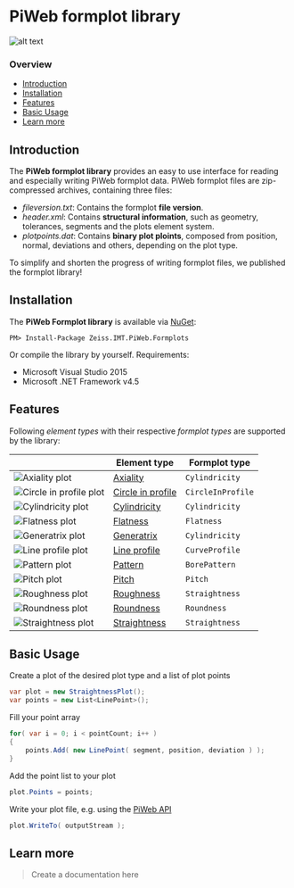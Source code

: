 [logo]: https://github.com/ZEISS-PiWeb/PiWeb-Formplots/blob/master/docs/gfx/Logo.png "PiWeb Logo"
[axiality]: https://github.com/ZEISS-PiWeb/PiWeb-Formplots/blob/master/docs/gfx/32px/AxialityplotElement.png "Axiality plot"
[pattern]: https://github.com/ZEISS-PiWeb/PiWeb-Formplots/blob/master/docs/gfx/32px/BorepatternplotElement.png "Pattern plot"
[roundness]: https://github.com/ZEISS-PiWeb/PiWeb-Formplots/blob/master/docs/gfx/32px/CircleplotElement.png "Roundness plot"
[circleinprofile]: https://github.com/ZEISS-PiWeb/PiWeb-Formplots/blob/master/docs/gfx/32px/CircleprofileplotElement.png "Circle in profile plot"
[lineprofile]: https://github.com/ZEISS-PiWeb/PiWeb-Formplots/blob/master/docs/gfx/32px/CurveplotElement.png "Line profile plot"
[cylindricity]: https://github.com/ZEISS-PiWeb/PiWeb-Formplots/blob/master/docs/gfx/32px/CylinderplotElement.png "Cylindricity plot"
[straightness]: https://github.com/ZEISS-PiWeb/PiWeb-Formplots/blob/master/docs/gfx/32px/LineplotElement.png "Straightness plot"
[pitch]: https://github.com/ZEISS-PiWeb/PiWeb-Formplots/blob/master/docs/gfx/32px/PitchplotElement.png "Pitch plot"
[flatness]: https://github.com/ZEISS-PiWeb/PiWeb-Formplots/blob/master/docs/gfx/32px/PlaneplotElement.png "Flatness plot"
[roughness]: https://github.com/ZEISS-PiWeb/PiWeb-Formplots/blob/master/docs/gfx/32px/RoughnessplotElement.png "Roughness plot"
[generatrix]: https://github.com/ZEISS-PiWeb/PiWeb-Formplots/blob/master/docs/gfx/32px/SurfaceLineplotElement.png "Generatrix plot"


PiWeb formplot library
=========

![alt text][logo]


### Overview

- [Introduction](#introduction)
- [Installation](#installation)
- [Features](#features)
- [Basic Usage](#basic-usage)
- [Learn more](#learn-more)

## Introduction

The **PiWeb formplot library** provides an easy to use interface for reading and especially writing PiWeb formplot data. PiWeb formplot files are zip-compressed archives, containing three files:

* *fileversion.txt*: Contains the formplot **file version**.
* *header.xml*: Contains **structural information**, such as geometry, tolerances, segments and the plots element system.
* *plotpoints.dat*: Contains **binary plot ploints**, composed from position, normal, deviations and others, depending on the plot type.

To simplify and shorten the progress of writing formplot files, we published the formplot library!


## Installation

The **PiWeb Formplot library** is available via [NuGet](https://www.nuget.org/packages/Zeiss.IMT.PiWeb.Formplots/):

```
PM> Install-Package Zeiss.IMT.PiWeb.Formplots
```
Or compile the library by yourself. Requirements:

* Microsoft Visual Studio 2015 
* Microsoft .NET Framework v4.5

## Features

Following _element types_ with their respective _formplot types_ are supported by the library:



|  |Element type | Formplot type |
|---|------------- |-------------| 
| ![][axiality]| [Axiality](#axiality) | `Cylindricity` |
| ![][circleinprofile]| [Circle in profile](#circleinprofile) | `CircleInProfile` |  
| ![][cylindricity]| [Cylindricity](#cylindricity) |  `Cylindricity` | 
| ![][flatness]| [Flatness](#flatness) |  `Flatness` | 
| ![][generatrix]| [Generatrix](#generatrix) |  `Cylindricity` | 
| ![][lineprofile]| [Line profile](#lineprofile) |  `CurveProfile` | 
| ![][pattern]| [Pattern](#pattern) |  `BorePattern` | 
| ![][pitch]| [Pitch](#pitch) |  `Pitch` | 
| ![][roughness]| [Roughness](#roughness) |  `Straightness` | 
| ![][roundness]| [Roundness](#roundness) |  `Roundness` | 
| ![][straightness]| [Straightness](#straightness) |  `Straightness` | 

## Basic Usage

Create a plot of the desired plot type and a list of plot points
```csharp
var plot = new StraightnessPlot();
var points = new List<LinePoint>();
```
Fill your point array

```csharp
for( var i = 0; i < pointCount; i++ )
{
	points.Add( new LinePoint( segment, position, deviation ) );
}
```
Add the point list to your plot
```csharp
plot.Points = points;
```
Write your plot file, e.g. using the [PiWeb API](https://github.com/ZEISS-PiWeb/PiWeb-Api)

```csharp
plot.WriteTo( outputStream );
```

## Learn more

>Create a documentation here
